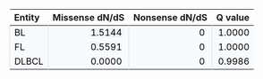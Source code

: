 <table class="table" style="margin-left: 0; margin-right: auto;">
 <thead>
  <tr>
   <th style="text-align:left;"> Entity </th>
   <th style="text-align:right;"> Missense dN/dS </th>
   <th style="text-align:right;"> Nonsense dN/dS </th>
   <th style="text-align:right;"> Q value </th>
  </tr>
 </thead>
<tbody>
  <tr>
   <td style="text-align:left;color: rgba(0, 0, 0, 255) !important;background-color: rgba(247, 251, 255, 255) !important;border-left:1px solid #DDDDDD;white-space: nowrap;"> BL </td>
   <td style="text-align:right;color: rgba(0, 0, 0, 255) !important;background-color: rgba(247, 251, 255, 255) !important;border-left:1px solid #DDDDDD;white-space: nowrap;"> <span style="     color: rgba(0, 0, 0, 255) !important;border-radius: 4px; padding-right: 4px; padding-left: 4px; background-color: rgba(240, 246, 252, 255) !important;">1.5144</span> </td>
   <td style="text-align:right;color: rgba(0, 0, 0, 255) !important;background-color: rgba(247, 251, 255, 255) !important;border-left:1px solid #DDDDDD;white-space: nowrap;"> <span style="     color: rgba(0, 0, 0, 255) !important;border-radius: 4px; padding-right: 4px; padding-left: 4px; background-color: rgba(247, 251, 255, 255) !important;">0</span> </td>
   <td style="text-align:right;color: rgba(0, 0, 0, 255) !important;background-color: rgba(247, 251, 255, 255) !important;border-left:1px solid #DDDDDD;white-space: nowrap;"> 1.0000 </td>
  </tr>
  <tr>
   <td style="text-align:left;color: rgba(0, 0, 0, 255) !important;background-color: rgba(247, 251, 255, 255) !important;border-left:1px solid #DDDDDD;white-space: nowrap;"> FL </td>
   <td style="text-align:right;color: rgba(0, 0, 0, 255) !important;background-color: rgba(247, 251, 255, 255) !important;border-left:1px solid #DDDDDD;white-space: nowrap;"> <span style="     color: rgba(0, 0, 0, 255) !important;border-radius: 4px; padding-right: 4px; padding-left: 4px; background-color: rgba(244, 249, 254, 255) !important;">0.5591</span> </td>
   <td style="text-align:right;color: rgba(0, 0, 0, 255) !important;background-color: rgba(247, 251, 255, 255) !important;border-left:1px solid #DDDDDD;white-space: nowrap;"> <span style="     color: rgba(0, 0, 0, 255) !important;border-radius: 4px; padding-right: 4px; padding-left: 4px; background-color: rgba(247, 251, 255, 255) !important;">0</span> </td>
   <td style="text-align:right;color: rgba(0, 0, 0, 255) !important;background-color: rgba(247, 251, 255, 255) !important;border-left:1px solid #DDDDDD;white-space: nowrap;"> 1.0000 </td>
  </tr>
  <tr>
   <td style="text-align:left;color: rgba(0, 0, 0, 255) !important;background-color: rgba(247, 251, 255, 255) !important;border-left:1px solid #DDDDDD;white-space: nowrap;"> DLBCL </td>
   <td style="text-align:right;color: rgba(0, 0, 0, 255) !important;background-color: rgba(247, 251, 255, 255) !important;border-left:1px solid #DDDDDD;white-space: nowrap;"> <span style="     color: rgba(0, 0, 0, 255) !important;border-radius: 4px; padding-right: 4px; padding-left: 4px; background-color: rgba(247, 251, 255, 255) !important;">0.0000</span> </td>
   <td style="text-align:right;color: rgba(0, 0, 0, 255) !important;background-color: rgba(247, 251, 255, 255) !important;border-left:1px solid #DDDDDD;white-space: nowrap;"> <span style="     color: rgba(0, 0, 0, 255) !important;border-radius: 4px; padding-right: 4px; padding-left: 4px; background-color: rgba(247, 251, 255, 255) !important;">0</span> </td>
   <td style="text-align:right;color: rgba(0, 0, 0, 255) !important;background-color: rgba(247, 251, 255, 255) !important;border-left:1px solid #DDDDDD;white-space: nowrap;"> 0.9986 </td>
  </tr>
</tbody>
</table>